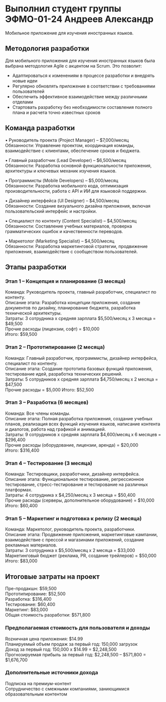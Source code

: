 # Выполнил студент группы ЭФМО-01-24 Андреев Александр
Мобильное приложение для изучения иностранных языков.

## Методология разработки

Для мобильного приложения для изучения иностранных языков была выбрана методология Agile с акцентом на Scrum. Это позволит:

- Адаптироваться к изменениям в процессе разработки и внедрять новые идеи 
- Регулярно обновлять приложение в соответствии с требованиями пользователей
- Обеспечить эффективное взаимодействие между различными отделами
- Стартовать разработку без необходимости составления полного плана и расчета точно известных сроков

## Команда разработки

• Руководитель проекта (Project Manager) – $7,000/месяц  
Обязанности: Управление проектом, координация команды, взаимодействие с клиентами, обеспечение сроков и бюджета.

• Главный разработчик (Lead Developer) – $6,500/месяц  
Обязанности: Разработка основной функциональности приложения, архитектуры и ключевых механик изучения языков.

• Программисты (Mobile Developers) – $5,000/месяц  
Обязанности: Разработка мобильного кода, оптимизация производительности, работа с API и ИИ для языковой поддержки.

• Дизайнер интерфейса (UI Designer) – $4,500/месяц  
Обязанности: Создание визуального дизайна приложения, включая пользовательский интерфейс и настройки.

• Специалист по контенту (Content Specialist) – $4,500/месяц  
Обязанности: Составление учебных материалов, проверка грамматических ошибок и качественности переводов.

• Маркетолог (Marketing Specialist) – $4,500/месяц  
Обязанности: Разработка маркетинговой стратегии, продвижение приложения, взаимодействие с сообществом пользователей.

## Этапы разработки

### Этап 1 – Концепция и планирование (3 месяца)  
Команда: Руководитель проекта, главный разработчик, специалист по контенту.  
Описание этапа: Разработка концепции приложения, создание документов по дизайну, планирование бюджета, разработка технической архитектуры.  
Затраты: 3 сотрудника x средняя зарплата $5,500/месяц x 3 месяца = $49,500  
Прочие расходы (лицензии, софт) = $10,000  
Итого: $59,500  

### Этап 2 – Прототипирование (2 месяца)  
Команда: Главный разработчик, программисты, дизайнер интерфейса, специалист по контенту.  
Описание этапа: Создание прототипа базовых функций приложения, тестирование идей, разработка технических решений.  
Затраты: 5 сотрудников x средняя зарплата $4,750/месяц x 2 месяца = $47,500  
Прочие расходы = $5,000 Итого: $52,500  

### Этап 3 – Разработка (6 месяцев)  
Команда: Все члены команды.  
Описание этапа: Полная разработка приложения, создание учебных планов, реализация всех функций изучения языков, написание контента и диалогов, работа над графикой и анимацией.  
Затраты: 9 сотрудников x средняя зарплата $4,600/месяц x 6 месяцев = $296,400  
Прочие расходы (оборудование, лицензии, аренда) = $20,000  
Итого: $316,400

### Этап 4 – Тестирование (3 месяца)  
Команда: Тестировщики, разработчики, дизайнер интерфейса.  
Описание этапа: Функциональное тестирование, регрессионное тестирование, стресс-тестирование и тестирование на различных платформах.  
Затраты: 4 сотрудника x $4,250/месяц x 3 месяца = $50,400  
Прочие расходы (серверы, дополнительное оборудование) = $10,000  
Итого: $60,400

### Этап 5 – Маркетинг и подготовка к релизу (2 месяца)  
Команда: Маркетолог, руководитель проекта, разработчики.  
Описание этапа: Продвижение приложения, маркетинговые кампании, взаимодействие с прессой и магазинами приложений, создание рекламных материалов.  
Затраты: 3 сотрудника x $5,500/месяц x 2 месяца = $33,000  
Маркетинговый бюджет (реклама, PR, создание трейлеров) = $50,000  
Итого: $83,000

## Итоговые затраты на проект 
Пре-продакшн: $59,500   
Прототипирование: $52,500   
Разработка: $316,400   
Тестирование: $60,400   
Маркетинг: $83,000   
Общая стоимость разработки: $571,800

### Предполагаемая стоимость для пользователя и доходы  
Rozничная цена приложения: $14.99   
Планируемый объем продаж за первый год: 150,000 загрузок   
Доход за первый год: 150,000 x $14.99 = $2,248,500   
Прогнозируемая прибыль за первый год: $2,248,500 – $571,800 = $1,676,700

### Дополнительные источники дохода   
Подписка на премиум-контент   
Сотрудничество с смежными компаниями, заниющимися образовательным контентом
